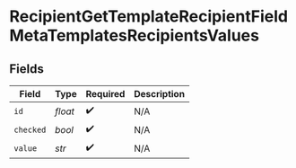 # RecipientGetTemplateRecipientFieldMetaTemplatesRecipientsValues


## Fields

| Field              | Type               | Required           | Description        |
| ------------------ | ------------------ | ------------------ | ------------------ |
| `id`               | *float*            | :heavy_check_mark: | N/A                |
| `checked`          | *bool*             | :heavy_check_mark: | N/A                |
| `value`            | *str*              | :heavy_check_mark: | N/A                |